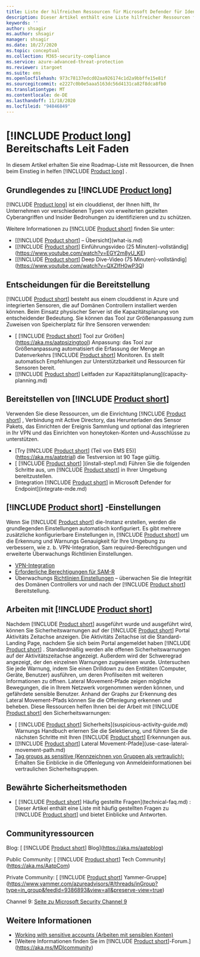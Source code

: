 ```yaml
---
title: Liste der hilfreichen Ressourcen für Microsoft Defender für Identity
description: Dieser Artikel enthält eine Liste hilfreicher Ressourcen für Microsoft Defender für Identity.
keywords: ''
author: shsagir
ms.author: shsagir
manager: shsagir
ms.date: 10/27/2020
ms.topic: conceptual
ms.collection: M365-security-compliance
ms.service: azure-advanced-threat-protection
ms.reviewer: itargoet
ms.suite: ems
ms.openlocfilehash: 973c78137edcd02aa926174c1d2a9bbffe15e81f
ms.sourcegitcommit: e2227c0b0e5aaa5163dc56d4131ca82f8dca8fb0
ms.translationtype: MT
ms.contentlocale: de-DE
ms.lasthandoff: 11/18/2020
ms.locfileid: "94846849"
---
```

# <a name="product-long-readiness-guide"></a>[!INCLUDE [Product long](includes/product-long.md)] Bereitschafts Leit Faden

In diesem Artikel erhalten Sie eine Roadmap-Liste mit Ressourcen, die Ihnen beim Einstieg in helfen [!INCLUDE [Product long](includes/product-long.md)] .

## <a name="understanding-product-long"></a>Grundlegendes zu [!INCLUDE [Product long](includes/product-long.md)]

[!INCLUDE [Product long](includes/product-long.md)] ist ein clouddienst, der Ihnen hilft, Ihr Unternehmen vor verschiedenen Typen von erweiterten gezielten Cyberangriffen und Insider Bedrohungen zu identifizieren und zu schützen.

Weitere Informationen zu [!INCLUDE [Product short](includes/product-short.md)] finden Sie unter:

- [[!INCLUDE [Product short](includes/product-short.md)] – Übersicht](what-is.md)
- [[!INCLUDE [Product short](includes/product-short.md)] Einführungsvideo (25 Minuten)-vollständig](https://www.youtube.com/watch?v=EGY2m8yU_KE)
- [[!INCLUDE [Product short](includes/product-short.md)] Deep Dive-Video (75 Minuten)-vollständig](https://www.youtube.com/watch?v=QXZIfH0wP3Q)

## <a name="deployment-decisions"></a>Entscheidungen für die Bereitstellung

[!INCLUDE [Product short](includes/product-short.md)] besteht aus einem clouddienst in Azure und integrierten Sensoren, die auf Domänen Controllern installiert werden können. Beim Einsatz physischer Server ist die Kapazitätsplanung von entscheidender Bedeutung. Sie können das Tool zur Größenanpassung zum Zuweisen von Speicherplatz für Ihre Sensoren verwenden:

- [ [!INCLUDE [Product short](includes/product-short.md)] Tool zur Größen](https://aka.ms/aatpsizingtool) Anpassung: das Tool zur Größenanpassung automatisiert die Erfassung der Menge an Datenverkehrs [!INCLUDE [Product short](includes/product-short.md)] Monitoren. Es stellt automatisch Empfehlungen zur Unterstützbarkeit und Ressourcen für Sensoren bereit.
- [[!INCLUDE [Product short](includes/product-short.md)] Leitfaden zur Kapazitätsplanung](capacity-planning.md)

## <a name="deploy-product-short"></a>Bereitstellen von [!INCLUDE [Product short](includes/product-short.md)]

Verwenden Sie diese Ressourcen, um die Einrichtung [!INCLUDE [Product short](includes/product-short.md)] , Verbindung mit Active Directory, das Herunterladen des Sensor Pakets, das Einrichten der Ereignis Sammlung und optional das integrieren in Ihr VPN und das Einrichten von honeytoken-Konten und-Ausschlüsse zu unterstützen.

- [Try [!INCLUDE [Product short](includes/product-short.md)] (Teil von EMS E5)](https://aka.ms/aatptrial)  die Testversion ist 90 Tage gültig.
- [ [!INCLUDE [Product short](includes/product-short.md)] ](install-step1.md) Führen Sie die folgenden Schritte aus, um [!INCLUDE [Product short](includes/product-short.md)] in Ihrer Umgebung bereitzustellen.
- [Integration [!INCLUDE [Product short](includes/product-short.md)] in Microsoft Defender for Endpoint](integrate-mde.md)

## <a name="product-short-settings"></a>[!INCLUDE [Product short](includes/product-short.md)] -Einstellungen

Wenn Sie [!INCLUDE [Product short](includes/product-short.md)] die-Instanz erstellen, werden die grundlegenden Einstellungen automatisch konfiguriert. Es gibt mehrere zusätzliche konfigurierbare Einstellungen in, [!INCLUDE [Product short](includes/product-short.md)] um die Erkennung und Warnungs Genauigkeit für Ihre Umgebung zu verbessern, wie z. b. VPN-Integration, Sam required-Berechtigungen und erweiterte Überwachungs Richtlinien Einstellungen.

- [VPN-Integration](install-step6-vpn.md)
- [Erforderliche Berechtigungen für SAM-R](install-step8-samr.md)
- Überwachungs [Richtlinien Einstellungen](configure-windows-event-collection.md) – überwachen Sie die Integrität des Domänen Controllers vor und nach der [!INCLUDE [Product short](includes/product-short.md)] Bereitstellung.

## <a name="work-with-product-short"></a>Arbeiten mit [!INCLUDE [Product short](includes/product-short.md)]

Nachdem [!INCLUDE [Product short](includes/product-short.md)] ausgeführt wurde und ausgeführt wird, können Sie Sicherheitswarnungen auf der [!INCLUDE [Product short](includes/product-short.md)] Portal Aktivitäts Zeitachse anzeigen. Die Aktivitäts Zeitachse ist die Standard-Landing Page, nachdem Sie sich beim Portal angemeldet haben [!INCLUDE [Product short](includes/product-short.md)] . Standardmäßig werden alle offenen Sicherheitswarnungen auf der Aktivitätszeitachse angezeigt. Außerdem wird der Schweregrad angezeigt, der den einzelnen Warnungen zugewiesen wurde. Untersuchen Sie jede Warnung, indem Sie einen Drilldown zu den Entitäten (Computer, Geräte, Benutzer) ausführen, um deren Profilseiten mit weiteren Informationen zu öffnen. Lateral Movement-Pfade zeigen mögliche Bewegungen, die in Ihrem Netzwerk vorgenommen werden können, und gefährdete sensible Benutzer. Anhand der Graphs zur Erkennung des Lateral Movement-Pfads können Sie die Offenlegung erkennen und beheben. Diese Ressourcen helfen Ihnen bei der Arbeit mit [!INCLUDE [Product short](includes/product-short.md)] den Sicherheitswarnungen:

- [ [!INCLUDE [Product short](includes/product-short.md)] Sicherheits](suspicious-activity-guide.md) Warnungs Handbuch erlernen Sie die Selektierung, und führen Sie die nächsten Schritte mit Ihren [!INCLUDE [Product short](includes/product-short.md)] Erkennungen aus.
- [[!INCLUDE [Product short](includes/product-short.md)] Lateral Movement-Pfade](use-case-lateral-movement-path.md)
- [Tag groups as sensitive (Kennzeichnen von Gruppen als vertraulich):](sensitive-accounts.md) Erhalten Sie Einblicke in die Offenlegung von Anmeldeinformationen bei vertraulichen Sicherheitsgruppen.

## <a name="security-best-practices"></a>Bewährte Sicherheitsmethoden

- [ [!INCLUDE [Product short](includes/product-short.md)] Häufig gestellte Fragen](technical-faq.md) : Dieser Artikel enthält eine Liste mit häufig gestellten Fragen zu [!INCLUDE [Product short](includes/product-short.md)] und bietet Einblicke und Antworten.

## <a name="community-resources"></a>Communityressourcen

Blog: [ [!INCLUDE [Product short](includes/product-short.md)] Blog](https://aka.ms/aatpblog)

Public Community: [ [!INCLUDE [Product short](includes/product-short.md)] Tech Community](https://aka.ms/AatpCom)

Private Community: [ [!INCLUDE [Product short](includes/product-short.md)] Yammer-Gruppe](https://www.yammer.com/azureadvisors/#/threads/inGroup?type=in_group&feedId=9386893&view=all&preserve-view=true)

Channel 9: [Seite zu Microsoft Security Channel 9](https://channel9.msdn.com/Shows/Microsoft-Security/)

## <a name="see-also"></a>Weitere Informationen

- [Working with sensitive accounts (Arbeiten mit sensiblen Konten)](sensitive-accounts.md)
- [Weitere Informationen finden Sie im [!INCLUDE [Product short](includes/product-short.md)]-Forum.](https://aka.ms/MDIcommunity)
